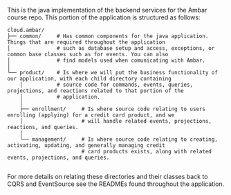This is the java implementation of the backend services for the Ambar course repo. This portion of the application 
is structured as follows:
```
cloud.ambar/
├── common/     # Has common components for the java application. Things that are required throughout the application
│               # such as database setup and access, exceptions, or common base classes such as for events. You can also
│               # find models used when comunicating with Ambar.
│
└── product/    # Is where we will put the business functionality of our application, with each child directory containing
    │           # source code for commands, events, queries, projections, and reactions related to that portion of the 
    │           # application.
    │
    ├── enrollment/     # Is where source code relating to users enrolling (applying) for a credit card product, and we 
    │                   # will handle related events, projections, reactions, and queries.
    │
    └── management/     # Is where source code relating to creating, activating, updating, and generally managing credit
                        # card products exists, along with related events, projections, and queries.
    
```

For more details on relating these directories and their classes back to CQRS and EventSource see the READMEs found 
throughout the application.